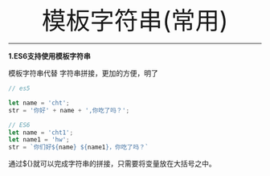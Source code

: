 <div align='center' ><font size='70'>模板字符串(常用)</font></div>

----------


**1.ES6支持使用模板字符串**

模板字符串代替 字符串拼接，更加的方便，明了

```js
// es5

let name = 'cht';
str = '你好' + name + ',你吃了吗？';

// ES6
let name = 'cht1';
let name1 = 'hw';
str = `你们好${name} ${name1}，你吃了吗？`
```
通过${}就可以完成字符串的拼接，只需要将变量放在大括号之中。

